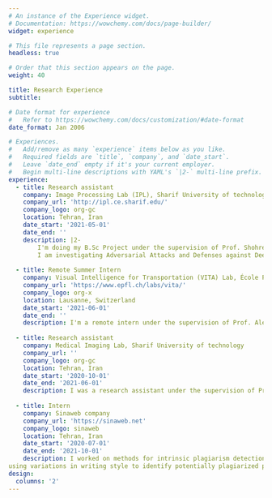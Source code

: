 ```yaml
---
# An instance of the Experience widget.
# Documentation: https://wowchemy.com/docs/page-builder/
widget: experience

# This file represents a page section.
headless: true

# Order that this section appears on the page.
weight: 40

title: Research Experience
subtitle:

# Date format for experience
#   Refer to https://wowchemy.com/docs/customization/#date-format
date_format: Jan 2006

# Experiences.
#   Add/remove as many `experience` items below as you like.
#   Required fields are `title`, `company`, and `date_start`.
#   Leave `date_end` empty if it's your current employer.
#   Begin multi-line descriptions with YAML's `|2-` multi-line prefix.
experience:
  - title: Research assistant
    company: Image Processing Lab (IPL), Sharif University of technology
    company_url: 'http://ipl.ce.sharif.edu/'
    company_logo: org-gc
    location: Tehran, Iran
    date_start: '2021-05-01'
    date_end: ''
    description: |2-
        I'm doing my B.Sc Project under the supervision of Prof. Shohreh Kasaei at IPL.
        I am investigating Adversarial Attacks and Defenses against Deep Neural Networks (such as PoinNet), specifically focusing on using Web-Scale Nearest-Neighbor Search defenses.
        
  - title: Remote Summer Intern
    company: Visual Intelligence for Transportation (VITA) Lab, École Polytechnique Fédérale de Lausanne (EPFL)
    company_url: 'https://www.epfl.ch/labs/vita/'
    company_logo: org-x
    location: Lausanne, Switzerland
    date_start: '2021-06-01'
    date_end: ''
    description: I'm a remote intern under the supervision of Prof. Alexandre Alahi. This project is about human image synthesis/prediction using GANs.
    
  - title: Research assistant
    company: Medical Imaging Lab, Sharif University of technology
    company_url: ''
    company_logo: org-gc
    location: Tehran, Iran
    date_start: '2020-10-01'
    date_end: '2021-06-01'
    description: I was a research assistant under the supervision of Prof. Mohammad Hossein Rohban. The aim of the project was to use a contrastive representation learning method to train our network with unlabeled data and improve IoU score after fine-tuning with labeled data.
    
  - title: Intern
    company: Sinaweb company
    company_url: 'https://sinaweb.net'
    company_logo: sinaweb
    location: Tehran, Iran
    date_start: '2020-07-01'
    date_end: '2021-10-01'
    description: I worked on methods for intrinsic plagiarism detection using machine learning.The aim of this project was to develop a plagiarism detection method. This method is
using variations in writing style to identify potentially plagiarized passages.
design:
  columns: '2'
---
```

